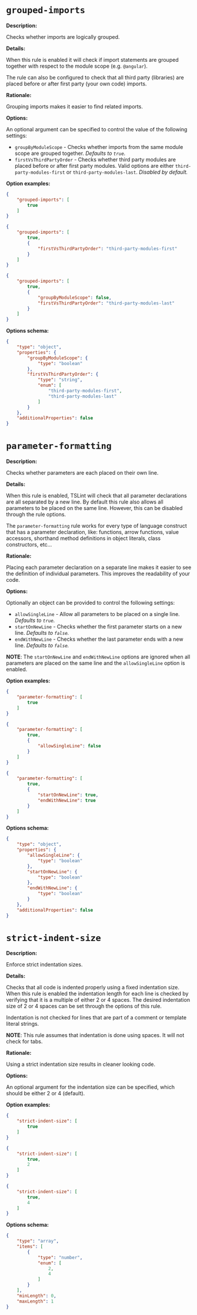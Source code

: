 # `grouped-imports`

**Description:**

Checks whether imports are logically grouped.

**Details:**

When this rule is enabled it will check if import statements are grouped together with respect to the module scope
(e.g. `@angular`).

The rule can also be configured to check that all third party (libraries) are placed before or after first party (your own code)
imports.

**Rationale:**

Grouping imports makes it easier to find related imports.

**Options:**

An optional argument can be specified to control the value of the following settings:

* `groupByModuleScope` - Checks whether imports from the same module scope are grouped together. _Defaults to `true`._
* `firstVsThirdPartyOrder` - Checks whether third party modules are placed before or after first party modules.
  Valid options are either `third-party-modules-first` or `third-party-modules-last`. _Disabled by default._

**Option examples:**

```json
{
    "grouped-imports": [
        true
    ]
}
```

```json
{
    "grouped-imports": [
        true,
        {
            "firstVsThirdPartyOrder": "third-party-modules-first"
        }
    ]
}
```

```json
{
    "grouped-imports": [
        true,
        {
            "groupByModuleScope": false,
            "firstVsThirdPartyOrder": "third-party-modules-last"
        }
    ]
}
```

**Options schema:**

```json
{
    "type": "object",
    "properties": {
        "groupByModuleScope": {
            "type": "boolean"
        },
        "firstVsThirdPartyOrder": {
            "type": "string",
            "enum": [
                "third-party-modules-first",
                "third-party-modules-last"
            ]
        }
    },
    "additionalProperties": false
}
```

# `parameter-formatting`

**Description:**

Checks whether parameters are each placed on their own line.

**Details:**

When this rule is enabled, TSLint will check that all parameter declarations are all separated by a new line.
By default this rule also allows all parameters to be placed on the same line.
However, this can be disabled through the rule options.

The `parameter-formatting` rule works for every type of language construct that has a parameter declaration, like:
functions, arrow functions, value accessors, shorthand method definitions in object literals, class constructors, etc...

**Rationale:**

Placing each parameter declaration on a separate line makes it easier to see the definition of individual parameters.
This improves the readability of your code.

**Options:**

Optionally an object can be provided to control the following settings:

* `allowSingleLine` - Allow all parameters to be placed on a single line. _Defaults to `true`._
* `startOnNewLine` - Checks whether the first parameter starts on a new line. _Defaults to `false`._
* `endWithNewLine` - Checks whether the last parameter ends with a new line. _Defaults to `false`._

**NOTE**: The `startOnNewLine` and `endWithNewLine` options are ignored when all parameters are placed on the same line and
the `allowSingleLine` option is enabled.

**Option examples:**

```json
{
    "parameter-formatting": [
        true
    ]
}
```

```json
{
    "parameter-formatting": [
        true,
        {
            "allowSingleLine": false
        }
    ]
}
```

```json
{
    "parameter-formatting": [
        true,
        {
            "startOnNewLine": true,
            "endWithNewLine": true
        }
    ]
}
```

**Options schema:**

```json
{
    "type": "object",
    "properties": {
        "allowSingleLine": {
            "type": "boolean"
        },
        "startOnNewLine": {
            "type": "boolean"
        },
        "endWithNewLine": {
            "type": "boolean"
        }
    },
    "additionalProperties": false
}
```

# `strict-indent-size`

**Description:**

Enforce strict indentation sizes.

**Details:**

Checks that all code is indented properly using a fixed indentation size.
When this rule is enabled the indentation length for each line is checked
by verifying that it is a multiple of either 2 or 4 spaces.
The desired indentation size of 2 or 4 spaces can be set through the options of this rule.

Indentation is not checked for lines that are part of a comment or template literal strings.

**NOTE**: This rule assumes that indentation is done using spaces. It will not check for tabs.

**Rationale:**

Using a strict indentation size results in cleaner looking code.

**Options:**

An optional argument for the indentation size can be specified, which should be either 2 or 4 (default).

**Option examples:**

```json
{
    "strict-indent-size": [
        true
    ]
}
```

```json
{
    "strict-indent-size": [
        true,
        2
    ]
}
```

```json
{
    "strict-indent-size": [
        true,
        4
    ]
}
```

**Options schema:**

```json
{
    "type": "array",
    "items": [
        {
            "type": "number",
            "enum": [
                2,
                4
            ]
        }
    ],
    "minLength": 0,
    "maxLength": 1
}
```
